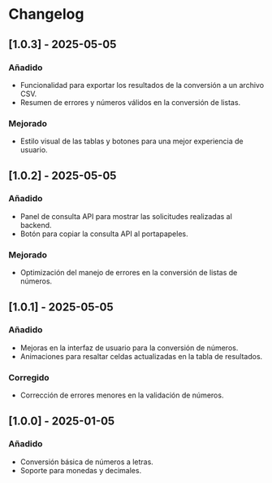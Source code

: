 # Changelog

## [1.0.3] - 2025-05-05

### Añadido

- Funcionalidad para exportar los resultados de la conversión a un archivo CSV.
- Resumen de errores y números válidos en la conversión de listas.

### Mejorado

- Estilo visual de las tablas y botones para una mejor experiencia de usuario.

## [1.0.2] - 2025-05-05

### Añadido

- Panel de consulta API para mostrar las solicitudes realizadas al backend.
- Botón para copiar la consulta API al portapapeles.

### Mejorado

- Optimización del manejo de errores en la conversión de listas de números.

## [1.0.1] - 2025-05-05

### Añadido

- Mejoras en la interfaz de usuario para la conversión de números.
- Animaciones para resaltar celdas actualizadas en la tabla de resultados.

### Corregido

- Corrección de errores menores en la validación de números.

## [1.0.0] - 2025-01-05

### Añadido

- Conversión básica de números a letras.
- Soporte para monedas y decimales.
